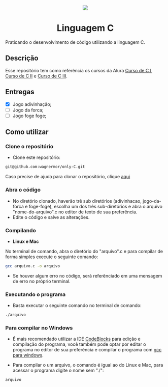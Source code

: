 <p align="center">
  <img src="./img/languageC.gif">
</p>

<h1 align="center">Linguagem C</h1>
Praticando o desenvolvimento de código utilizando a linguagem C.

## Descrição

Esse repositório tem como referência os cursos da Alura [Curso de C I](https://www.alura.com.br/curso-online-introducao-a-programacao-com-c-parte-1/), [Curso de C II](https://www.alura.com.br/curso-online-introducao-a-programacao-com-c-parte-2/) e [Curso de C III](https://www.alura.com.br/curso-online-introducao-a-programacao-com-c-parte-3).

## Entregas

* [X] Jogo adivinhação;
* [ ] Jogo da forca;
* [ ] Jogo foge foge;

## Como utilizar

### Clone o repositório

* Clone este repositório:

```bash
git@github.com:wagnermor/only-C.git
```

Caso precise de ajuda para clonar o repositório, clique [aqui](https://docs.github.com/pt/github/creating-cloning-and-archiving-repositories/cloning-a-repository)

### Abra o código

* No diretório clonado, haverão trê sub diretórios (adivinhacao, jogo-da-forca e foge-foge), escolha um dos três sub-diretórios e abra o arquivo "nome-do-arquivo".c no editor de texto de sua preferência.
* Edite o código e salve as alterações.

### Compilando

* **Linux e Mac**

No terminal de comando, abra o diretório do "arquivo".c e para compilar de forma simples execute o seguinte comando:

```bash
gcc arquivo.c -o arquivo
```

* Se houver algum erro no código, será referênciado em uma mensagem de erro no próprio terminal.

### Executando o programa

* Basta executar o seguinte comando no terminal de comando:

```bash
./arquivo
```

### Para compilar no Windows

* É mais recomendado utilizar a IDE [CodeBlocks](https://www.codeblocks.org/) para edição e compilação do programa, você também pode optar por editar o programa no editor de sua preferência e compilar o programa com [gcc para windows](https://gcc.gnu.org/install/binaries.html).

* Para compilar o um arquivo, o comando é igual ao do Linux e Mac, para acessar o programa digite o nome sem "./":

```bash
arquivo
```
